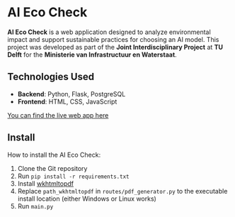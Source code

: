 # AI Eco Check

**AI Eco Check** is a web application designed to analyze environmental impact and support sustainable practices for choosing an AI model. This project was developed as part of the **Joint Interdisciplinary Project** at **TU Delft** for the **Ministerie van Infrastructuur en Waterstaat**.

## Technologies Used

- **Backend**: Python, Flask, PostgreSQL
- **Frontend**: HTML, CSS, JavaScript

 [You can find the live web app here](https://aiecocheck.pythonanywhere.com)

## Install
How to install the AI Eco Check:
1. Clone the Git repository
2. Run `pip install -r requirements.txt`
3. Install [wkhtmltopdf](https://wkhtmltopdf.org/downloads.html)
4. Replace `path_wkhtmltopdf` in `routes/pdf_generator.py` to the executable install location (either Windows or Linux works)
5. Run `main.py`